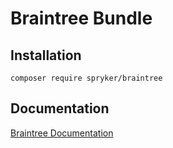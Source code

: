 # Braintree Bundle

## Installation

```
composer require spryker/braintree
```

## Documentation

[Braintree Documentation](https://spryker.github.io/braintree/index.html)
